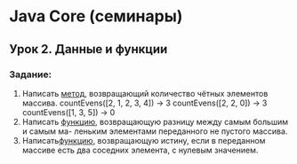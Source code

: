 # Java Core (семинары)

## Урок 2. Данные и функции
### Задание:
1. Написать [метод](https://github.com/yurkovawika/JavaCoreLesson2/blob/master/src/task_1.java), возвращающий количество чётных элементов массива. countEvens([2, 1, 2, 3, 4]) → 3 countEvens([2, 2, 0]) → 3 countEvens([1, 3, 5]) → 0
2. Написать [функцию](https://github.com/yurkovawika/JavaCoreLesson2/blob/master/src/task_2.java), возвращающую разницу между самым большим и самым ма- леньким элементами переданного не пустого массива.
3. Написать[функцию](https://github.com/yurkovawika/JavaCoreLesson2/blob/master/src/task_3.java), возвращающую истину, если в переданном массиве есть два соседних элемента, с нулевым значением.



